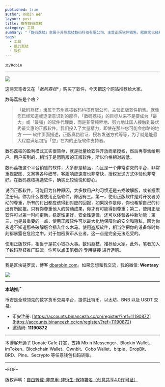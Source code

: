 ```yaml
---
published: true
author: Robin Wen
layout: post
title: 推荐数码荔枝
category: 工具
summary: "「数码荔枝」隶属于苏州荔枝数码科技有限公司，主营正版软件销售。就像您已经知道或逐渐意识到的那样，「数码荔枝」的目标从来不是要成为「最大」或「最强」的软件代理商，而是非常纯粹地、努力地让国人接触到最优秀最实惠的正版软件。我们投入了大量精力，即使在那些您可能会忽略的地方 —— 软件页面描述，正版真伪验证、授权发送方式等等，为了就是能最大程度满足包括「您」在内的正版软件支持者。使用正版软件，相当于是花小钱办大事。数码荔枝，推荐给大家。此外，笔者加入了数码荔枝推广联盟，你可以点击笔者的专用链接进行选购。"
tags:
  - 工具
  - 数码荔枝
  - 软件
---
```


`文/Robin`

***

![](https://cdn.dbarobin.com/8ttynzj.png)

这两天笔者又在「*数码荔枝**」购买了软件，今天把这个网站推荐给大家。

数码荔枝是个啥？

> 「数码荔枝」隶属于苏州荔枝数码科技有限公司，主营正版软件销售。就像您已经知道或逐渐意识到的那样，「数码荔枝」的目标从来不是要成为「最大」或「最强」的软件代理商，而是非常纯粹地、努力地让国人接触到最优秀最实惠的正版软件。我们投入了大量精力，即使在那些您可能会忽略的地方 —— 软件页面描述，正版真伪验证、授权发送方式等等，为了就是能最大程度满足包括「您」在内的正版软件支持者。

数码荔枝的盈利模式其实很简单，就是批量给软件开放商拿授权，然后再零售给用户。用户买到的，相当于是团购版的正版软件，所以价格相对较低。

数码荔枝这个平台销售的软件，大多都是精品，而且是一个非常讲究的平台，非常重视配图、文案等各种细节，客服响应速度也非常快，授权发送方式体验也非常好。在数码荔枝挑选软件，确实比较愉悦和舒心。

说回正版软件，可能因为各种原因，大多数用户的习惯还是去找破解版，或者搜索注册码。你为什么要使用正版软件，原因有三。第一，使用正版软件是对开发者劳动的尊重，所有的付出都应该得到对应的回报，如果换作是你，你也希望自己的付出有所回报。只有你尊重他人的劳动成果，你才有可能得到尊重；第二，使用正版软件可以第一时间更新，稳定性更好，安全性更佳，还可以体验各种新功能；第三，也是最重要的一点，使用正版软件可以最大化地保障你的安全和隐私，因为你永远不知道那些破解版会插入什么木马。使用盗版软件，相当你把你的设备每时每刻都暴露在危险之中。对于加密货币从业者，这一点是完全无法忍受的。

使用正版软件，相当于是花小钱办大事。数码荔枝，推荐给大家。此外，笔者加入了数码荔枝推广联盟，你可以点击笔者的 [专用链接](https://store.lizhi.io/?cid=xt6wh3qk) 进行选购。

***

我是区块链罗宾，博客 [dbarobin.com](https://dbarobin.com/)。如果您想和我交流，我的微信: **Wentasy**

![](https://cdn.dbarobin.com/v4yywe2.png)

***

**本站推广**

币安是全球领先的数字货币交易平台，提供比特币、以太坊、BNB 以及 USDT 交易。

* 币安注册: [https://accounts.binancezh.cc/cn/register/?ref=11190872](https://accounts.binancezh.cc/cn/register/?ref=11190872)
* 邀请码: **11190872**

***

本博客开通了 Donate Cafe 打赏，支持 Mixin Messenger、Blockin Wallet、imToken、Blockchain Wallet、Ownbit、Cobo Wallet、bitpie、DropBit、BRD、Pine、Secrypto 等任意钱包扫码转账。

<center>
    <div class="--donate-button"
         data-button-id="f8b9df0d-af9a-460d-8258-d3f435445075"
    ></div>
</center>

***

–EOF–

版权声明：[自由转载-非商用-非衍生-保持署名（创意共享4.0许可证）](http://creativecommons.org/licenses/by-nc-nd/4.0/deed.zh)